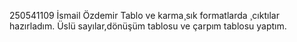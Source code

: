 250541109
İsmail Özdemir
 Tablo ve karma¸sık formatlarda ¸cıktılar hazırladım.
 Üslü sayılar,dönüşüm tablosu ve çarpım tablosu yaptım.
